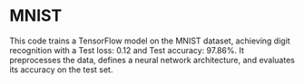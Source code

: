 # MNIST
This code trains a TensorFlow model on the MNIST dataset, achieving digit recognition with a Test loss: 0.12 and Test accuracy: 97.86%. It preprocesses the data, defines a neural network architecture, and evaluates its accuracy on the test set.
